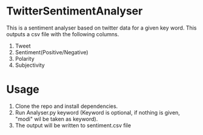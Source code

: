 # TwitterSentimentAnalyser
This is a sentiment analyser based on twitter data for a given key word. This outputs a csv file with the following columns. 
1. Tweet
2. Sentiment(Positive/Negative)
3. Polarity
4. Subjectivity

# Usage #
1. Clone the repo and install dependencies. 
2. Run Analyser.py keyword (Keyword is optional, if nothing is given, "modi" wil be taken as keyword).
3. The output will be written to sentiment.csv file
  
  
